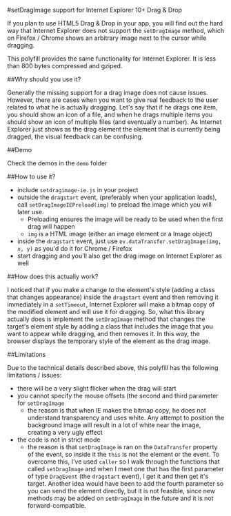 #setDragImage support for Internet Explorer 10+ Drag & Drop

If you plan to use HTML5 Drag & Drop in your app, you will find out the hard way that Internet Explorer does not support the `setDragImage` method, which on Firefox / Chrome shows an arbitrary image next to the cursor while dragging.

This polyfill provides the same functionality for Internet Explorer. It is less than 800 bytes compressed and gziped.

##Why should you use it?

Generally the missing support for a drag image does not cause issues. However, there are cases when you want to give real feedback to the user related to what he is actually dragging. Let's say that if he drags one item, you should show an icon of a file, and when he drags multiple items you should show an icon of multiple files (and eventually a number). As Internet Explorer just shows as the drag element the element that is currently being dragged, the visual feedback can be confusing.

##Demo

Check the demos in the `demo` folder

##How to use it?

* include `setdragimage-ie.js` in your project
* outside the `dragstart` event, (preferably when your application loads), call `setDragImageIEPreload(img)` to preload the image which you will later use.
    * Preloading ensures the image will be ready to be used when the first drag will happen
    * `img` is a HTML image (either an image element or a Image object)
* inside the `dragstart` event, just use `ev.dataTransfer.setDragImage(img, x, y)` as you'd do it for Chrome / Firefox
* start dragging and you'll also get the drag image on Internet Explorer as well

##How does this actually work?

I noticed that if you make a change to the element's style (adding a class that changes appearance) inside the `dragstart` event and then removing it immediately in a `setTimeout`, Internet Explorer will make a bitmap copy of the modified element and will use it for dragging.
So, what this library actually does is implement the `setDragImage` method that changes the target's element style by adding a class that includes the image that you want to appear while dragging, and then removes it. In this way, the browser displays the temporary style of the element as the drag image.

##Limitations

Due to the technical details described above, this polyfill has the following limitations / issues:

* there will be a very slight flicker when the drag will start
* you cannot specify the mouse offsets (the second and third parameter for `setDragImage`
    * the reason is that when IE makes the bitmap copy, he does not understand transparency and uses white. Any attempt to position the background image will result in a lot of white near the image, creating a very ugly effect
* the code is not in strict mode
    * the reason is that `setDragImage` is ran on the `DataTransfer` property of the event, so inside it the `this` is not the element or the event. To overcome this, I've used `caller` so I walk through the functions that called `setDragImage` and when I meet one that has the first parameter of type `DragEvent` (the `dragstart` event), I get it and then get it's target. Another idea would have been to add the fourth parameter so you can send the element directly, but it is not feasible, since new methods may be added on `setDragImage` in the future and it is not forward-compatible.